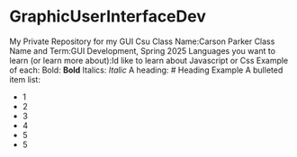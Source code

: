 # GraphicUserInterfaceDev
My Private Repository for my GUI Csu Class
Name:Carson Parker
Class Name and Term:GUI Development, Spring 2025
Languages you want to learn (or learn more about):Id like to learn about Javascript or Css
Example of each:
Bold: **Bold**
Italics: *Italic*
A heading: # Heading Example
A bulleted item list:
- 1
- 2
- 3
- 4
- 5
- 5
